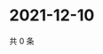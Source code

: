 # 2021-12-10

共 0 条

<!-- BEGIN WEIBO -->
<!-- 最后更新时间 Fri Dec 10 2021 11:00:53 GMT+0800 (China Standard Time) -->

<!-- END WEIBO -->
